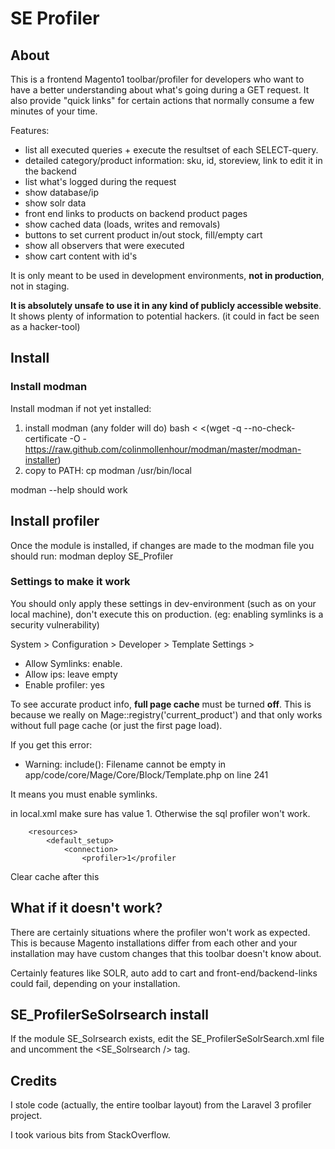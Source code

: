 # SE Profiler

## About

This is a frontend Magento1 toolbar/profiler for developers who want to have a better understanding 
about what's going during a GET request. It also provide "quick links" for certain actions that normally
consume a few minutes of your time.
 
Features:
* list all executed queries + execute the resultset of each SELECT-query.
* detailed category/product information: sku, id, storeview, link to edit it in the backend
* list what's logged during the request
* show database/ip
* show solr data
* front end links to products on backend product pages
* show cached data (loads, writes and removals)
* buttons to set current product in/out stock, fill/empty cart
* show all observers that were executed
* show cart content with id's

It is only meant to be used in development environments, **not in production**, not in staging. 

**It is absolutely unsafe to use it in any kind of publicly accessible website**. 
It shows plenty of information to potential hackers. (it could in fact be seen as a hacker-tool)

## Install

### Install modman

Install modman if not yet installed:

1) install modman (any folder will do)
bash < <(wget -q --no-check-certificate -O - https://raw.github.com/colinmollenhour/modman/master/modman-installer)
2) copy to PATH:
cp modman /usr/bin/local

modman --help
should work

## Install profiler

Once the module is installed, if changes are made to the modman file you should run:
modman deploy SE_Profiler

### Settings to make it work

You should only apply these settings in dev-environment (such as on your local machine), don't execute
this on production. (eg: enabling symlinks is a security vulnerability)

System > Configuration > Developer > Template Settings > 
* Allow Symlinks: enable.
* Allow ips: leave empty
* Enable profiler: yes

To see accurate product info, **full page cache** must be turned **off**. This is because we really on Mage::registry('current_product')
and that only works without full page cache (or just the first page load). 

If you get this error:

- Warning: include(): Filename cannot be empty  in app/code/core/Mage/Core/Block/Template.php on line 241

It means you must enable symlinks.

in local.xml make sure <profiler> has value 1. Otherwise the sql profiler won't work.

        <resources>
            <default_setup>
                <connection>
                    <profiler>1</profiler

Clear cache after this
                
## What if it doesn't work?

There are certainly situations where the profiler won't work as expected. This is because Magento installations
differ from each other and your installation may have custom changes that this toolbar doesn't know about.

Certainly features like SOLR, auto add to cart and front-end/backend-links could fail, depending on your installation.  

## SE_ProfilerSeSolrsearch install

If the module SE_Solrsearch exists, edit the SE_ProfilerSeSolrSearch.xml file and uncomment the
<SE_Solrsearch /> tag.

## Credits

I stole code (actually, the entire toolbar layout) from the Laravel 3 profiler project.

I took various bits from StackOverflow.